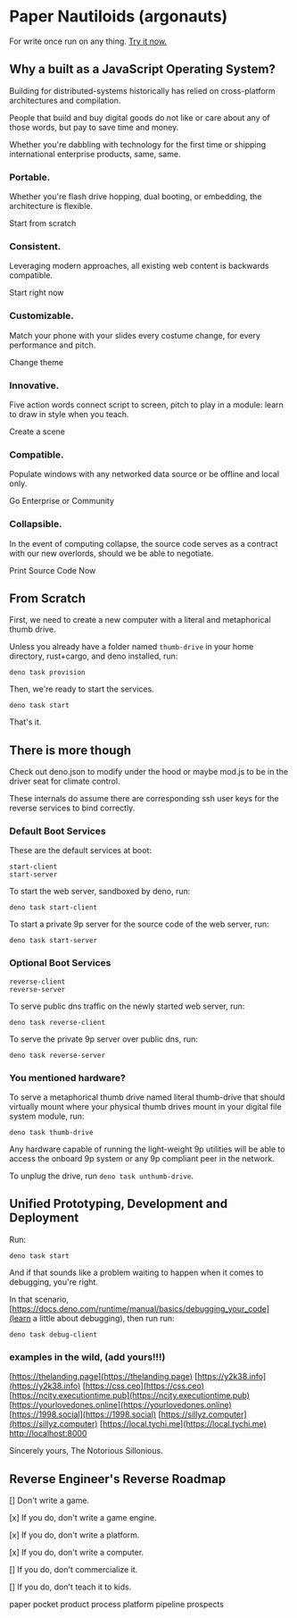 # Paper Nautiloids (argonauts)

For write once run on any thing. [Try it now.](https://sillyz.computer)

## Why a built as a JavaScript Operating System?

Building for distributed-systems historically has relied on cross-platform architectures and compilation.

People that build and buy digital goods do not like or care about any of those words, but pay to save time and money.

Whether you're dabbling with technology for the first time or shipping international enterprise products, same, same.

### Portable.

Whether you're flash drive hopping, dual booting, or embedding, the architecture is flexible.

Start from scratch

### Consistent.

Leveraging modern approaches, all existing web content is backwards compatible.

Start right now

### Customizable.

Match your phone with your slides every costume change, for every performance and pitch.

Change theme

### Innovative.

Five action words connect script to screen, pitch to play in a module: learn to draw in style when you teach.

Create a scene

### Compatible.

Populate windows with any networked data source or be offline and local only.

Go Enterprise or Community

### Collapsible.

In the event of computing collapse, the source code serves as a contract with our new overlords, should we be able to negotiate.

Print Source Code Now

## From Scratch

First, we need to create a new computer with a literal and metaphorical thumb drive.

Unless you already have a folder named `thumb-drive` in your home directory, rust+cargo, and deno installed, run:

```
deno task provision
```

Then, we're ready to start the services.

```
deno task start
```

That's it.

## There is more though

Check out deno.json to modify under the hood or maybe mod.js to be in the driver seat for climate control.

These internals do assume there are corresponding ssh user keys for the reverse services to bind correctly.

### Default Boot Services

These are the default services at boot:

```
start-client
start-server
```

To start the web server, sandboxed by deno, run:
```
deno task start-client
```

To start a private 9p server for the source code of the web server, run:
```
deno task start-server
```

### Optional Boot Services

```
reverse-client
reverse-server
```
To serve public dns traffic on the newly started web server, run:
```
deno task reverse-client
```

To serve the private 9p server over public dns, run:
```
deno task reverse-server
```

### You mentioned hardware?

To serve a metaphorical thumb drive named literal thumb-drive that should virtually mount where your physical thumb drives mount in your digital file system module, run:

```
deno task thumb-drive
```

Any hardware capable of running the light-weight 9p utilities will be able to access the onboard 9p system or any 9p compliant peer in the network.

To unplug the drive, run `deno task unthumb-drive`.

## Unified Prototyping, Development and Deployment

Run:

```
deno task start
```

And if that sounds like a problem waiting to happen when it comes to debugging, you're right.

In that scenario, [https://docs.deno.com/runtime/manual/basics/debugging_your_code](learn a little about debugging), then run run:

```
deno task debug-client
```

### examples in the wild, (add yours!!!)
[https://thelanding.page](https://thelanding.page)
[https://y2k38.info](https://y2k38.info)
[https://css.ceo](https://css.ceo)
[https://ncity.executiontime.pub](https://ncity.executiontime.pub)
[https://yourlovedones.online](https://yourlovedones.online)
[https://1998.social](https://1998.social)
[https://sillyz.computer](https://sillyz.computer)
[https://local.tychi.me](https://local.tychi.me)
[http://localhost:8000](http://localhost:8000)

Sincerely yours,
The Notorious Sillonious.

## Reverse Engineer's Reverse Roadmap

[] Don't write a game.

[x] If you do, don't write a game engine.

[x] If you do, don't write a platform.

[x] If you do, don't write a computer.

[] If you do, don't commercialize it.

[] If you do, don't teach it to kids.

paper pocket product process platform pipeline prospects

